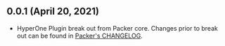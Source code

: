 ## 0.0.1 (April 20, 2021)

* HyperOne Plugin break out from Packer core. Changes prior to break out can be found in [Packer's CHANGELOG](https://github.com/hashicorp/packer/blob/master/CHANGELOG.md).